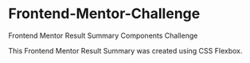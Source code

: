 # Frontend-Mentor-Challenge
Frontend Mentor Result Summary Components Challenge

This Frontend Mentor Result Summary was created using CSS Flexbox.

